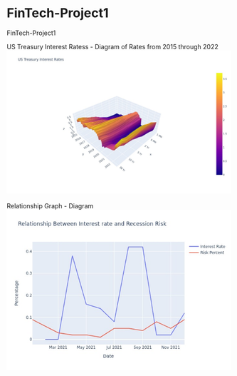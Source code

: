 # FinTech-Project1
FinTech-Project1

US Treasury Interest Ratess - Diagram of Rates from 2015 through 2022
![InterestRates](InterestRates.jpeg)
<br>
<br>
Relationship Graph - Diagram
<br>
![Relationship](Relationship.jpeg)
